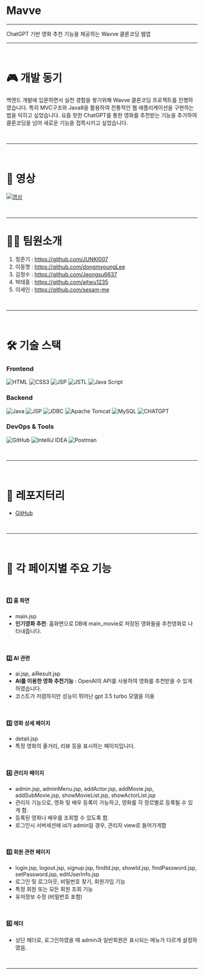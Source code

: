 # Mavve
***
ChatGPT 기반 영화 추천 기능을 제공하는 Wavve 클론코딩 웹앱
***
&nbsp;
#  🎮 개발 동기
백엔드 개발에 입문하면서 실전 경험을 쌓기위해 Wavve 클론코딩 프로젝트를 진행하였습니다.
특히 MVC구조와 Java8을 활용하여 전통적인 웹 애플리케이션을 구현하는 법을 익히고 싶었습니다.
요즘 핫한 ChatGPT를 통한 영화를 추천받는 기능을 추가하여 클론코딩을 넘어 새로운 기능을 접목시키고 싶었습니다.


&nbsp;
***
&nbsp;

# 🎥 영상
[![영상](https://img.youtube.com/vi/7UMTDyJAuKY/0.jpg)](https://www.youtube.com/watch?v=7UMTDyJAuKY)


&nbsp;
***
# 👩‍🦲 팀원소개


1. 정준기 : https://github.com/JUNKI007
2. 이동명 : https://github.com/dongmyoungLee
3. 김정수 : https://github.com/Jeongsu6637
4. 박태홍 : https://github.com/ajtwu1235
5. 이세인 : https://github.com/sesam-me



&nbsp;
***
&nbsp;
# 🛠️ 기술 스택

### **Frontend**
![HTML](https://img.shields.io/badge/HTML-E34F26?style=flat&logo=html5&logoColor=white) ![CSS3](https://img.shields.io/badge/CSS-1572B6?style=flat&logo=css3&logoColor=white)
![JSP](https://img.shields.io/badge/JSP-4B4B77?style=flat&logo=&logoColor=white) ![JSTL](https://img.shields.io/badge/JSTL%201.2-FF160B?style=flat&logo=&logoColor=white)  ![Java Script](https://img.shields.io/badge/Java%20Script%20ES6-F7DF1E?style=flat&logo=javascript&logoColor=black) 



### **Backend**
![Java](https://img.shields.io/badge/Java8-FF7700?style=flat) ![JSP](https://img.shields.io/badge/JSP&Servlet-4B4B77?style=flat&logo=&logoColor=white) ![JDBC](https://img.shields.io/badge/JDBC-40AEF0?style=flat&logo=&logoColor=white)
![Apache Tomcat](https://img.shields.io/badge/Apache%20Tomcat-F8DC75?style=flat&logo=apachetomcat&logoColor=black) ![MySQL](https://img.shields.io/badge/MySQL-4479A1?style=flat&logo=mysql&logoColor=white) 
![CHATGPT](https://img.shields.io/badge/OpenAI-412991?style=flat&logo=openai&logoColor=white) 

### **DevOps & Tools**
![GitHub](https://img.shields.io/badge/GitHub-181717?style=flat&logo=github&logoColor=white) ![IntelliJ IDEA](https://img.shields.io/badge/IntelliJ%20IDEA-000000?style=flat&logo=intellij-idea&logoColor=white) ![Postman](https://img.shields.io/badge/Postman-FF6C37?style=flat&logo=postman&logoColor=black)

&nbsp;
***

&nbsp;
# 📂 레포지터리
- [GitHub](https://github.com/JUNKI007/Mavve)

&nbsp;
 
***
&nbsp;
# **💾  각 페이지별 주요 기능**
&nbsp;
#### **1️⃣ 홈 화면**
- main.jsp
- **인기영화 추천**: 홈화면으로 DB에 main_movie로 저장된 영화들을 추천영화로 나타내줍니다.

&nbsp;

#### **2️⃣ AI 관련**
- ai.jsp, aiResult.jsp  
- **AI를 이용한 영화 추천기능** : OpenAI의 API를 사용하여 영화를 추천받을 수 있게 하였습니다.
- 코스트가 저렴하지만 성능이 뛰어난 gpt 3.5 turbo 모델을 이용

&nbsp;

#### **3️⃣ 영화 상세 페이지**
- detail.jsp
- 특정 영화의 줄거리, 리뷰 등을 표시하는 페이지입니다.

&nbsp;

#### **4️⃣ 관리자 페이지**
- admin.jsp, adminMenu.jsp, addActor.jsp, addMovie.jsp, addSubMovie.jsp, showMovieList.jsp, showActorList.jsp
 - 관리자 기능으로, 영화 및 배우 등록이 가능하고, 영화를 각 장르별로 등록될 수 있게 함.
  - 등록된 영화나 배우를 조회할 수 있도록 함.
  - 로그인시 서버세션에 id가 admin일 경우, 관리자 view로 들어가게함



&nbsp;

#### **5️⃣ 회원 관련 페이지**
- login.jsp, logout.jsp, signup.jsp, findId.jsp, showId.jsp, findPassword.jsp, setPassword.jsp, editUserInfo.jsp
- 로그인 및 로그아웃, 비밀번호 찾기, 회원가입 기능
- 특정 회원 또는 모든 회원 조회 기능
- 유저정보 수정 (비밀번호 포함)


&nbsp;

#### **6️⃣ 헤더**
 - 상단 헤더로, 로그인하였을 때 admin과 일반회원은 표시되는 메뉴가 다르게 설정하였음.

  

&nbsp;

***
&nbsp;


